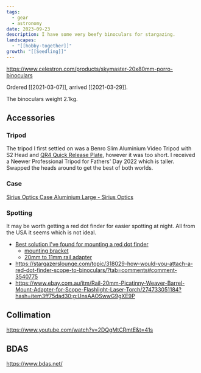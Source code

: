 ```yaml
---
tags:
  - gear
  - astronomy
date: 2023-09-23
description: I have some very beefy binoculars for stargazing.
landscapes:
  - "[[hobby-together]]"
growth: "[[Seedling]]"
---
```

https://www.celestron.com/products/skymaster-20x80mm-porro-binoculars

Ordered [[2021-03-07]], arrived [[2021-03-29]].

The binoculars weight 2.1kg.

## Accessories
### Tripod
The tripod I first settled on was a Benro Slim Aluminium Video Tripod with S2 Head and [QR4 Quick Release Plate](https://www.rubbermonkey.com.au/Benro-QR4-Slide-In-Video-Quick-Release-Plate-for-S2-Video-Head), however it was too short. I received a Neewer Professional Tripod for Fathers' Day 2022 which is taller. Swapped the heads around to get the best of both worlds.

### Case
[Sirius Optics Case Aluminium Large - Sirius Optics](https://www.sirius-optics.com.au/sirius-optics-case-aluminium-large.html) 

### Spotting
It may be worth getting a red dot finder for easier spotting at night. All from the USA it seems which is not ideal.
- [Best solution I've found for mounting a red dot finder](https://stargazerslounge.com/topic/332449-solid-solution-for-adding-red-dot-finder-to-celestron-skymaster-20x80/)
	- [mounting bracket](https://www.amazon.com/Aimfiree-Barrel-Picatinny-Adapter-Converter/dp/B07DLQDPDL/ref=sr_1_2?dchild=1&keywords=Rifle+Barrel+Mount+20mm+Weaver+Picatinny+Rail+Base+Adapter&qid=1616918826&sr=8-2)
	- [20mm to 11mm rail adapter](https://www.amazon.com/Aimfiree-Weaver-Picatinny-Dovetail-Adapter/dp/B01C09OVK8/ref=sr_1_4?dchild=1&keywords=20mm+Dovetail+to+11mm+Rail+adapter&qid=1616919809&sr=8-4)
- https://stargazerslounge.com/topic/318029-how-would-you-attach-a-red-dot-finder-scope-to-binoculars/?tab=comments#comment-3540775
- https://www.ebay.com.au/itm/Rail-20mm-Picatinny-Weaver-Barrel-Mount-Adapter-for-Scope-Flashlight-Laser-Torch/274733051184?hash=item3ff75dad30:g:UnsAAOSwwG9gXE9P


## Collimation
https://www.youtube.com/watch?v=2DQgMtCRmtE&t=41s

## BDAS
https://www.bdas.net/
